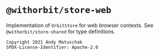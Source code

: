 # `@withorbit/store-web`

Implementation of `OrbitStore` for web browser contexts. See `@withorbit/store-shared` for type definitions.

```
Copyright 2021 Andy Matuschak
SPDX-License-Identifier: Apache-2.0
```
